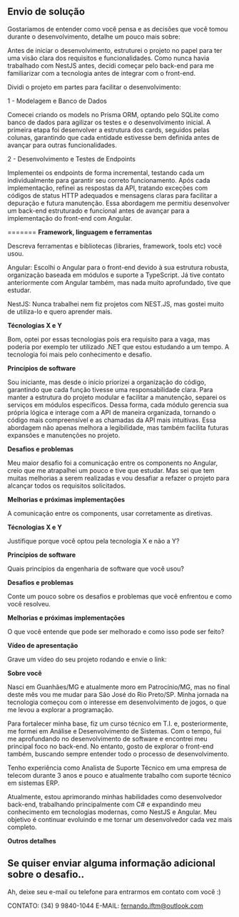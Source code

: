 ## Envio de solução

Gostariamos de entender como você pensa e as decisões que você tomou durante o desenvolvimento, detalhe um pouco mais sobre:

Antes de iniciar o desenvolvimento, estruturei o projeto no papel para ter uma visão clara dos requisitos e funcionalidades. Como nunca havia trabalhado com NestJS antes, decidi começar pelo back-end para me familiarizar com a tecnologia antes de integrar com o front-end.

Dividi o projeto em partes para facilitar o desenvolvimento:

1 - Modelagem e Banco de Dados

Comecei criando os models no Prisma ORM, optando pelo SQLite como banco de dados para agilizar os testes e o desenvolvimento inicial.
A primeira etapa foi desenvolver a estrutura dos cards, seguidos pelas colunas, garantindo que cada entidade estivesse bem definida antes de avançar para outras funcionalidades.

2 - Desenvolvimento e Testes de Endpoints

Implementei os endpoints de forma incremental, testando cada um individualmente para garantir seu correto funcionamento.
Após cada implementação, refinei as respostas da API, tratando exceções com códigos de status HTTP adequados e mensagens claras para facilitar a depuração e futura manutenção.
Essa abordagem me permitiu desenvolver um back-end estruturado e funcional antes de avançar para a implementação do front-end com Angular.

=======
**Framework, linguagem e ferramentas**

Descreva ferramentas e bibliotecas (libraries, framework, tools etc) você usou.

Angular: Escolhi o Angular para o front-end devido à sua estrutura robusta, organização baseada em módulos e suporte a TypeScript.
Já  tive contato anteriormente com Angular também, mas nada muito aprofundado, tive que estudar.

NestJS: Nunca trabalhei nem fiz projetos com NEST.JS, mas gostei muito de utiliza-lo e quero aprender mais.

**Técnologias X e Y**

Bom, optei por essas tecnologias pois era requisito para a vaga, mas poderia por exemplo ter utilizado .NET que estou estudando a um tempo.
A tecnologia foi mais pelo conhecimento e desafio.

**Princípios de software**

Sou iniciante, mas desde o início priorizei a organização do código, garantindo que cada função tivesse uma responsabilidade clara.
Para manter a estrutura do projeto modular e facilitar a manutenção, separei os serviços em módulos específicos. Dessa forma, cada módulo gerencia sua própria lógica e interage com a API de maneira organizada, tornando o código mais compreensível e as chamadas da API mais intuitivas.
Essa abordagem não apenas melhora a legibilidade, mas também facilita futuras expansões e manutenções no projeto.

**Desafios e problemas**

Meu maior desafio foi a comunicação entre os components no Angular, creio que me atrapalhei um pouco e tive que estudar.
Mas sei que tem muitas melhorias a serem realizadas e vou desafiar a refazer o projeto para alcançar todos os requisitos solicitados.

**Melhorias e próximas implementações**

A comunicação entre os components, usar corretamente as diretivas.

**Técnologias X e Y**

Justifique porque você optou pela tecnologia X e não a Y?

**Princípios de software**

Quais princípios da engenharia de software que você usou?

**Desafios e problemas**

Conte um pouco sobre os desafios e problemas que você enfrentou e como você resolveu.

**Melhorias e próximas implementações**

O que você entende que pode ser melhorado e como isso pode ser feito?

**Vídeo de apresentação**

Grave um vídeo do seu projeto rodando e envie o link:
<!-- Dica: você pode usar o https://jam.dev/ para facilitar sua gravação ;) -->

**Sobre você**

Nasci em Guanhães/MG e atualmente moro em Patrocínio/MG, mas no final deste mês vou me mudar para São José do Rio Preto/SP. Minha jornada na tecnologia começou com o interesse em desenvolvimento de jogos, o que me levou a explorar a programação.

Para fortalecer minha base, fiz um curso técnico em T.I. e, posteriormente, me formei em Análise e Desenvolvimento de Sistemas. Com o tempo, fui me aprofundando no desenvolvimento de software e encontrei meu principal foco no back-end. No entanto, gosto de explorar o front-end também, buscando sempre entender todo o processo de desenvolvimento.

Tenho experiência como Analista de Suporte Técnico em uma empresa de telecom durante 3 anos e pouco e atualmente trabalho com suporte técnico em sistemas ERP.

Atualmente, estou aprimorando minhas habilidades como desenvolvedor back-end, trabalhando principalmente com C# e expandindo meu conhecimento em tecnologias modernas, como NestJS e Angular. Meu objetivo é continuar evoluindo e me tornar um desenvolvedor cada vez mais completo.


**Outros detalhes**

Se quiser enviar alguma informação adicional sobre o desafio..
---

Ah, deixe seu e-mail ou telefone para entrarmos em contato com você :) 

CONTATO: (34) 9 9840-1044
E-MAIL: fernando.iftm@outlook.com




